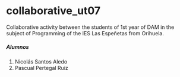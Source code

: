 # collaborative_ut07

Collaborative activity between the students of 1st year of DAM in the subject of Programming of the IES Las Espeñetas from Orihuela.

##### Alumnos
1. Nicolás Santos Aledo
2. Pascual Pertegal Ruiz
